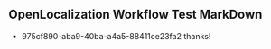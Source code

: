 ## OpenLocalization Workflow Test MarkDown
* 975cf890-aba9-40ba-a4a5-88411ce23fa2 thanks!

<!--HONumber=Dec16_HO2-->


